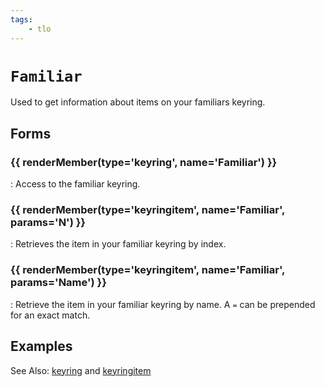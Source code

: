 ```yaml
---
tags:
    - tlo
---
```

# `Familiar`

<!--tlo-desc-start-->
Used to get information about items on your familiars keyring.
<!--tlo-desc-end-->
## Forms
<!--tlo-forms-start-->
### {{ renderMember(type='keyring', name='Familiar') }}

:   Access to the familiar keyring.

### {{ renderMember(type='keyringitem', name='Familiar', params='N') }}

:   Retrieves the item in your familiar keyring by index.

### {{ renderMember(type='keyringitem', name='Familiar', params='Name') }}

:   Retrieve the item in your familiar keyring by name. A `=` can be prepended for an exact match.
<!--tlo-forms-end-->

## Examples

See Also: [keyring][keyring] and [keyringitem][keyringitem]
<!--tlo-linkrefs-start-->
[keyring]: ../data-types/datatype-keyring.md
[keyringitem]: ../data-types/datatype-keyringitem.md
<!--tlo-linkrefs-end-->
